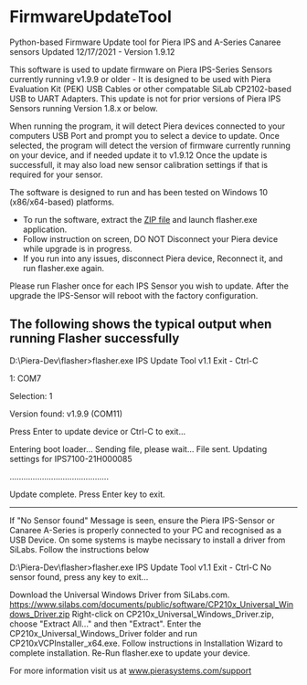 # FirmwareUpdateTool
Python-based Firmware Update tool for Piera IPS and A-Series Canaree sensors
Updated 12/17/2021 - Version 1.9.12 

This software is used to update firmware on Piera IPS-Series Sensors currently running v1.9.9 or older -  It is designed to be used with Piera Evaluation Kit (PEK) USB Cables or other compatable SiLab CP2102-based USB to UART Adapters. This update is not for prior versions of Piera IPS Sensors running Version 1.8.x or below.

When running the program, it will detect Piera devices connected to your computers USB Port and prompt you to select a device to update.
Once selected, the program will detect the version of firmware currently running on your device, and if needed update it to v1.9.12
Once the update is successfull, it may also load new sensor calibration settings if that is required for your sensor.

The software is designed to run and has been tested on Windows 10 (x86/x64-based) platforms. 
- To run the software, extract the [ZIP file](https://github.com/PieraSystems/FirmwareUpdateTool/releases/download/v1.9.12/flasher-1.9.12.zip) and launch flasher.exe application.
- Follow instruction on screen, DO NOT Disconnect your Piera device while upgrade is in progress.
- If you run into any issues, disconnect Piera device, Reconnect it, and run flasher.exe again.


Please run Flasher once for each IPS Sensor you wish to update. 
After the upgrade the IPS-Sensor will reboot with the factory configuration.


The following shows the typical output when running Flasher successfully
--------

D:\Piera-Dev\flasher>flasher.exe
IPS Update Tool v1.1
 Exit - Ctrl-C

 1: COM7

Selection: 1

Version found:
v1.9.9 (COM11)

Press Enter to update device or Ctrl-C to exit...

Entering boot loader...
Sending file, please wait...
File sent.
Updating settings for IPS7100-21H000085

...........................................

Update complete. Press Enter key to exit.

--------

If "No Sensor found" Message is seen, ensure the Piera IPS-Sensor or Canaree A-Series is properly connected to your PC and recognised as a USB Device.  On some systems is maybe necissary to install a driver from SiLabs.  Follow the instructions below 


D:\Piera-Dev\flasher>flasher.exe
IPS Update Tool v1.1
 Exit - Ctrl-C
No sensor found, press any key to exit...

Download the Universal Windows Driver from SiLabs.com.
 https://www.silabs.com/documents/public/software/CP210x_Universal_Windows_Driver.zip
Right-click on CP210x_Universal_Windows_Driver.zip, choose "Extract All..." and then "Extract".
Enter the CP210x_Universal_Windows_Driver folder and run CP210xVCPInstaller_x64.exe.
Follow instructions in Installation Wizard to complete installation.
Re-Run flasher.exe to update your device. 

For more information visit us at www.pierasystems.com/support 
